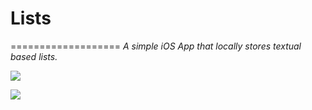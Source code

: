 


# Lists
===================
*A simple iOS App that locally stores textual based lists.*

![](http://ryancortez.com/Lists%20Icon.png)

![](http://ryancortez.com/List-EditListItem-GIF.gif)
